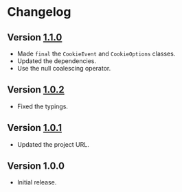 # Changelog

## Version [1.1.0](https://github.com/cedx/cookies.hx/compare/v1.0.2...v1.1.0)
- Made `final` the `CookieEvent` and `CookieOptions` classes.
- Updated the dependencies.
- Use the null coalescing operator.

## Version [1.0.2](https://github.com/cedx/cookies.hx/compare/v1.0.1...v1.0.2)
- Fixed the typings.

## Version [1.0.1](https://github.com/cedx/cookies.hx/compare/v1.0.0...v1.0.1)
- Updated the project URL.

## Version 1.0.0
- Initial release.
